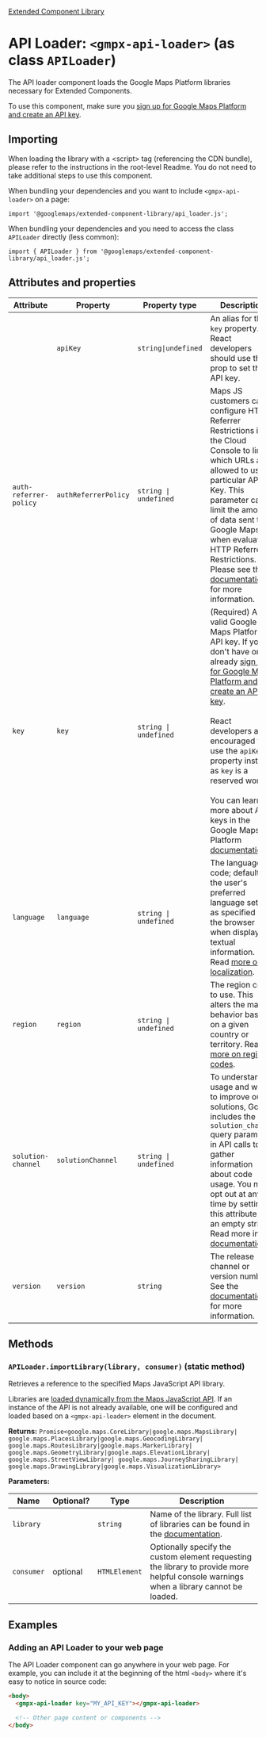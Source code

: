 [Extended Component Library](../../README.md)

# API Loader: `<gmpx-api-loader>` (as class `APILoader`)

The API loader component loads the Google Maps Platform libraries necessary
for Extended Components.

To use this component, make sure you [sign up for Google Maps Platform and
create an API
key](https://console.cloud.google.com/google/maps-apis/start?utm_source=github&utm_medium=documentation&utm_campaign=&utm_content=web_components).

## Importing

When loading the library with a &lt;script&gt; tag (referencing the CDN bundle), please refer to the instructions in the root-level Readme. You do not need to take additional steps to use this component.

When bundling your dependencies and you want to include `<gmpx-api-loader>` on a page:

```
import '@googlemaps/extended-component-library/api_loader.js';
```

When bundling your dependencies and you need to access the class `APILoader` directly (less common):

```
import { APILoader } from '@googlemaps/extended-component-library/api_loader.js';
```

## Attributes and properties

| Attribute              | Property             | Property type         | Description                                                                                                                                                                                                                                                                                                                                                                                                                                                                                                                                                                                                                                            | Default  | Reflects? |
| ---------------------- | -------------------- | --------------------- | ------------------------------------------------------------------------------------------------------------------------------------------------------------------------------------------------------------------------------------------------------------------------------------------------------------------------------------------------------------------------------------------------------------------------------------------------------------------------------------------------------------------------------------------------------------------------------------------------------------------------------------------------------ | -------- | --------- |
|                        | `apiKey`             | `string\|undefined`   | An alias for the `key` property. React developers should use this prop to set the API key.                                                                                                                                                                                                                                                                                                                                                                                                                                                                                                                                                             |          | ❌         |
| `auth-referrer-policy` | `authReferrerPolicy` | `string \| undefined` | Maps JS customers can configure HTTP Referrer Restrictions in the Cloud Console to limit which URLs are allowed to use a particular API Key. This parameter can limit the amount of data sent to Google Maps when evaluating HTTP Referrer Restrictions. Please see the [documentation](https://developers.google.com/maps/documentation/javascript/dynamic-loading?utm_source=github&utm_medium=documentation&utm_campaign=&utm_content=web_components#optional_parameters) for more information.                                                                                                                                                     |          | ✅         |
| `key`                  | `key`                | `string \| undefined` | (Required) A valid Google Maps Platform API key. If you don't have one already [sign up for Google Maps Platform and create an API key](https://console.cloud.google.com/google/maps-apis/start?utm_source=github&utm_medium=documentation&utm_campaign=&utm_content=web_components).<br/><br/>React developers are encouraged to use the `apiKey` property instead, as `key` is a reserved word.<br/><br/>You can learn more about API keys in the Google Maps Platform [documentation](https://developers.google.com/maps/documentation/javascript/get-api-key?utm_source=github&utm_medium=documentation&utm_campaign=&utm_content=web_components). |          | ✅         |
| `language`             | `language`           | `string \| undefined` | The language code; defaults to the user's preferred language setting as specified in the browser when displaying textual information. Read [more on localization](https://developers.google.com/maps/documentation/javascript/localization?utm_source=github&utm_medium=documentation&utm_campaign=&utm_content=web_components).                                                                                                                                                                                                                                                                                                                       |          | ✅         |
| `region`               | `region`             | `string \| undefined` | The region code to use. This alters the map's behavior based on a given country or territory. Read [more on region codes](https://developers.google.com/maps/documentation/javascript/localization?utm_source=github&utm_medium=documentation&utm_campaign=&utm_content=web_components#Region).                                                                                                                                                                                                                                                                                                                                                        |          | ✅         |
| `solution-channel`     | `solutionChannel`    | `string \| undefined` | To understand usage and ways to improve our solutions, Google includes the `solution_channel` query parameter in API calls to gather information about code usage. You may opt out at any time by setting this attribute to an empty string. Read more in the [documentation](https://developers.google.com/maps/reporting-and-monitoring/reporting?utm_source=github&utm_medium=documentation&utm_campaign=&utm_content=web_components#solutions-usage).                                                                                                                                                                                              |          | ✅         |
| `version`              | `version`            | `string`              | The release channel or version numbers. See the [documentation](https://developers.google.com/maps/documentation/javascript/versions?utm_source=github&utm_medium=documentation&utm_campaign=&utm_content=web_components) for more information.                                                                                                                                                                                                                                                                                                                                                                                                        | `'beta'` | ✅         |

## Methods

### `APILoader.importLibrary(library, consumer)` (static method)

Retrieves a reference to the specified Maps JavaScript API library.

Libraries are [loaded dynamically from the Maps JavaScript
API](https://developers.google.com/maps/documentation/javascript/dynamic-loading?utm_source=github&utm_medium=documentation&utm_campaign=&utm_content=web_components).
If an instance of the API is not already available, one will be configured
and loaded based on a `<gmpx-api-loader>` element in the document.

**Returns:** `Promise<google.maps.CoreLibrary|google.maps.MapsLibrary|
              google.maps.PlacesLibrary|google.maps.GeocodingLibrary|
              google.maps.RoutesLibrary|google.maps.MarkerLibrary|
              google.maps.GeometryLibrary|google.maps.ElevationLibrary|
              google.maps.StreetViewLibrary|
              google.maps.JourneySharingLibrary|
              google.maps.DrawingLibrary|google.maps.VisualizationLibrary>`

**Parameters:**

| Name       | Optional? | Type          | Description                                                                                                                                                                                                                                 |
| ---------- | --------- | ------------- | ------------------------------------------------------------------------------------------------------------------------------------------------------------------------------------------------------------------------------------------- |
| `library`  |           | `string`      | Name of the library. Full list of libraries can be found in the [documentation](https://developers.google.com/maps/documentation/javascript/libraries?utm_source=github&utm_medium=documentation&utm_campaign=&utm_content=web_components). |
| `consumer` | optional  | `HTMLElement` | Optionally specify the custom element requesting the library to provide more helpful console warnings when a library cannot be loaded.                                                                                                      |



## Examples

### Adding an API Loader to your web page

The API Loader component can go anywhere in your web page. For example, you can include it at the beginning of the html `<body>` where it's easy to notice in source code:

```html
<body>
  <gmpx-api-loader key="MY_API_KEY"></gmpx-api-loader>

  <!-- Other page content or components -->
</body>
```





